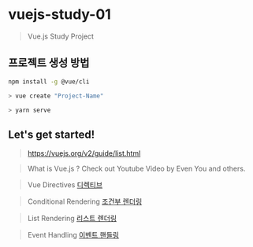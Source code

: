 # vuejs-study-01

> Vue.js Study Project

## 프로젝트 생성 방법

```bash
npm install -g @vue/cli
```

```bash
> vue create "Project-Name"
```

```bash
> yarn serve
```

## Let's get started!

> https://vuejs.org/v2/guide/list.html

> What is Vue.js ? Check out Youtube Video by Even You and others.

> Vue Directives [디렉티브](https://kr.vuejs.org/v2/guide/syntax.html)

> Conditional Rendering [조건부 렌더링](https://kr.vuejs.org/v2/guide/conditional.html)

> List Rendering [리스트 렌더링](https://kr.vuejs.org/v2/guide/list.html)

> Event Handling [이벤트 핸들링](https://kr.vuejs.org/v2/guide/events.html)